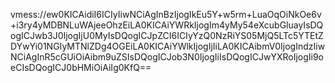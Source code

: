 vmess://ew0KICAidiI6ICIyIiwNCiAgInBzIjogIkEu5Y+w5rm+LuaOqOiNkOe6v+i3ry4yMDBNLuWAjeeOhzEiLA0KICAiYWRkIjogIm4yMy54eXcubGluayIsDQogICJwb3J0IjogIjU0MyIsDQogICJpZCI6ICIyYzQ0NzRiYS05MjQ5LTc5YTEtZDYwYi01NGIyMTNlZDg4OGEiLA0KICAiYWlkIjogIjIiLA0KICAibmV0IjogIndzIiwNCiAgInR5cGUiOiAibm9uZSIsDQogICJob3N0IjogIiIsDQogICJwYXRoIjogIi9oeCIsDQogICJ0bHMiOiAiIg0KfQ==
